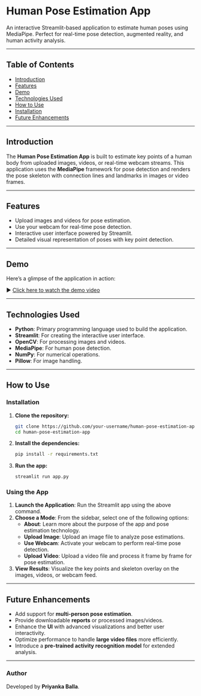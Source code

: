 # Human Pose Estimation App 
An interactive Streamlit-based application to estimate human poses using MediaPipe. Perfect for real-time pose detection, augmented reality, and human activity analysis.

---

## Table of Contents
- [Introduction](#introduction)
- [Features](#features)
- [Demo](#demo)
- [Technologies Used](#technologies-used)
- [How to Use](#how-to-use)
- [Installation](#installation)
- [Future Enhancements](#future-enhancements)

---

## Introduction
The **Human Pose Estimation App** is built to estimate key points of a human body from uploaded images, videos, or real-time webcam streams. This application uses the **MediaPipe** framework for pose detection and renders the pose skeleton with connection lines and landmarks in images or video frames.

---

## Features
- Upload images and videos for pose estimation.  
- Use your webcam for real-time pose detection.  
- Interactive user interface powered by Streamlit.  
- Detailed visual representation of poses with key point detection.  

---

## Demo
Here’s a glimpse of the application in action:

▶ [Click here to watch the demo video](https://drive.google.com/file/d/11Ty6IfErjymBZ-qFfU-S5B2CZFjECR1H/view?usp=drivesdk)


---

## Technologies Used
- **Python**: Primary programming language used to build the application.
- **Streamlit**: For creating the interactive user interface.
- **OpenCV**: For processing images and videos.
- **MediaPipe**: For human pose detection.
- **NumPy**: For numerical operations.
- **Pillow**: For image handling.

---

## How to Use

### Installation

1. **Clone the repository:**
   ```bash
   git clone https://github.com/your-username/human-pose-estimation-app.git
   cd human-pose-estimation-app
   ```

2. **Install the dependencies:**
   ```bash
   pip install -r requirements.txt
   ```

3. **Run the app:**
   ```bash
   streamlit run app.py
   ```

### Using the App

1. **Launch the Application**: Run the Streamlit app using the above command.
2. **Choose a Mode**: From the sidebar, select one of the following options:
   - **About**: Learn more about the purpose of the app and pose estimation technology.
   - **Upload Image**: Upload an image file to analyze pose estimations.
   - **Use Webcam**: Activate your webcam to perform real-time pose detection.
   - **Upload Video**: Upload a video file and process it frame by frame for pose estimation.
3. **View Results**: Visualize the key points and skeleton overlay on the images, videos, or webcam feed.
---

## Future Enhancements
- Add support for **multi-person pose estimation**.
- Provide downloadable **reports** or processed images/videos.
- Enhance the **UI** with advanced visualizations and better user interactivity.
- Optimize performance to handle **large video files** more efficiently.
- Introduce a **pre-trained activity recognition model** for extended analysis.

---

### Author
Developed by **Priyanka Balla**.


